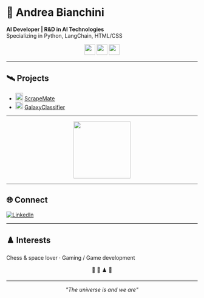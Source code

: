 # 🌌 Andrea Bianchini

**AI Developer | R&D in AI Technologies**  
Specializing in Python, LangChain, HTML/CSS

<p align="center">
  <img src="https://img.shields.io/badge/Python-3776AB?logo=python&logoColor=white&style=for-the-badge" height="28"/>
  <img src="https://img.shields.io/badge/LangChain-00A67E?logo=data:image/svg+xml;base64,PHN2ZyBmaWxsPSJub25lIiBoZWlnaHQ9IjI0IiB3aWR0aD0iMjQiIHhtbG5zPSJodHRwOi8vd3d3LnczLm9yZy8yMDAwL3N2ZyI+PHJlY3Qgd2lkdGg9IjI0IiBoZWlnaHQ9IjI0IiByeD0iNiIgZmlsbD0iIzAwQTY3RSIvPjx0ZXh0IHg9IjEyIiB5PSIxNiIgdGV4dC1hbmNob3I9Im1pZGRsZSIgZG9taW5hbnQtYmFzZWxpbmU9ImNlbnRyYWwiIGZvbnQtc2l6ZT0iMTIiIGZpbGw9IndoaXRlIj5MQzwvdGV4dD48L3N2Zz4=" height="28"/>
  <img src="https://img.shields.io/badge/HTML%2FCSS-E34F26?logo=html5&logoColor=white&style=for-the-badge" height="28"/>
</p>

---

## 🛰️ Projects

- <img src="https://github.com/SpaceAndrea/ScrapeMate/raw/main/.github/icon.png" alt="ScrapeMate" height="20"/> [ScrapeMate](https://github.com/SpaceAndrea/ScrapeMate)
- <img src="https://github.com/SpaceAndrea/GalaxyClassifier/raw/main/.github/icon.png" alt="GalaxyClassifier" height="20"/> [GalaxyClassifier](https://github.com/SpaceAndrea/GalaxyClassifier)

---

<p align="center">
  <img src="https://github-readme-stats.vercel.app/api/top-langs/?username=SpaceAndrea&layout=compact&theme=dark" height="150"/>
</p>

---

## 🌐 Connect

[![LinkedIn](https://img.shields.io/badge/LinkedIn-0A66C2?logo=linkedin&logoColor=white&style=for-the-badge)](https://it.linkedin.com/in/andrea-bianchini-?trk=people-guest_people_search-card)

---

## ♟️ Interests

Chess & space lover · Gaming / Game development

<p align="center">
  🚀 🧠 ♟️ 🌌
</p>

---

<p align="center"><i>"The universe is and we are"</i></p>


<!--
**SpaceAndrea/SpaceAndrea** is a ✨ _special_ ✨ repository because its `README.md` (this file) appears on your GitHub profile.

Here are some ideas to get you started:

- 🔭 I’m currently working on ...
- 🌱 I’m currently learning ...
- 👯 I’m looking to collaborate on ...
- 🤔 I’m looking for help with ...
- 💬 Ask me about ...
- 📫 How to reach me: ...
- 😄 Pronouns: ...
- ⚡ Fun fact: ...
-->
